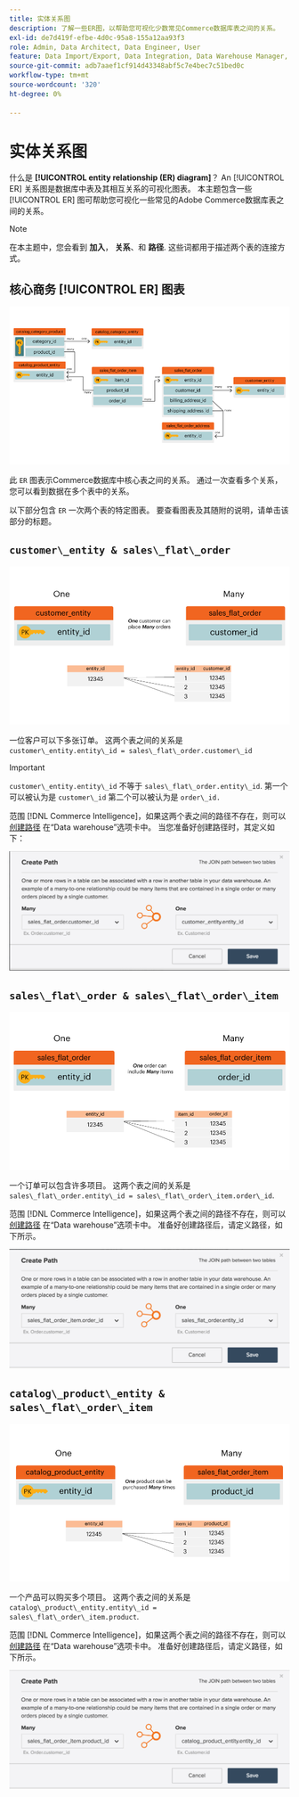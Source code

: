 ```yaml
---
title: 实体关系图
description: 了解一些ER图，以帮助您可视化少数常见Commerce数据库表之间的关系。
exl-id: de7d419f-efbe-4d0c-95a8-155a12aa93f3
role: Admin, Data Architect, Data Engineer, User
feature: Data Import/Export, Data Integration, Data Warehouse Manager, Commerce Tables
source-git-commit: adb7aaef1cf914d43348abf5c7e4bec7c51bed0c
workflow-type: tm+mt
source-wordcount: '320'
ht-degree: 0%

---
```


# 实体关系图

什么是 **[!UICONTROL entity relationship (ER) diagram]**？ An [!UICONTROL ER] 关系图是数据库中表及其相互关系的可视化图表。 本主题包含一些 [!UICONTROL ER] 图可帮助您可视化一些常见的Adobe Commerce数据库表之间的关系。

>[!NOTE]
>
>在本主题中，您会看到 **加入**， **关系**、和 **路径**. 这些词都用于描述两个表的连接方式。

## 核心商务 [!UICONTROL ER] 图表

![4_DB_Chart](../../assets/4_DB_Chart.png)

此 `ER` 图表示Commerce数据库中核心表之间的关系。 通过一次查看多个关系，您可以看到数据在多个表中的关系。

以下部分包含 `ER` 一次两个表的特定图表。 要查看图表及其随附的说明，请单击该部分的标题。

## `customer\_entity & sales\_flat\_order`

![一个客户多个订单](../../assets/2_OneCustomerManyOrders.png)

一位客户可以下多张订单。 这两个表之间的关系是 `customer\_entity.entity\_id = sales\_flat\_order.customer\_id`

>[!IMPORTANT]
>
>`customer\_entity.entity\_id` 不等于 `sales\_flat\_order.entity\_id`. 第一个可以被认为是 `customer\_id` 第二个可以被认为是 `order\_id.`

范围 [!DNL Commerce Intelligence]，如果这两个表之间的路径不存在，则可以 [创建路径](../data-warehouse-mgr/create-paths-calc-columns.md) 在“Data warehouse”选项卡中。 当您准备好创建路径时，其定义如下：

![](../../assets/SFO___CE_path.png)

## `sales\_flat\_order & sales\_flat\_order\_item`

![1_OneOrderManyItems](../../assets/1_OneOrderManyItems.png)

一个订单可以包含许多项目。 这两个表之间的关系是 `sales\_flat\_order.entity\_id = sales\_flat\_order\_item.order\_id`.

范围 [!DNL Commerce Intelligence]，如果这两个表之间的路径不存在，则可以 [创建路径](../data-warehouse-mgr/create-paths-calc-columns.md) 在“Data warehouse”选项卡中。 准备好创建路径后，请定义路径，如下所示。

![](../../assets/SFOI___SFO_path.png)

## `catalog\_product\_entity & sales\_flat\_order\_item`

![3_OneProductManyTimes](../../assets/3_OneProductManyTimes.png)

一个产品可以购买多个项目。 这两个表之间的关系是 `catalog\_product\_entity.entity\_id = sales\_flat\_order\_item.product`.

范围 [!DNL Commerce Intelligence]，如果这两个表之间的路径不存在，则可以 [创建路径](../data-warehouse-mgr/create-paths-calc-columns.md) 在“Data warehouse”选项卡中。 准备好创建路径后，请定义路径，如下所示。

![](../../assets/SFOI___CPE_path.png)
